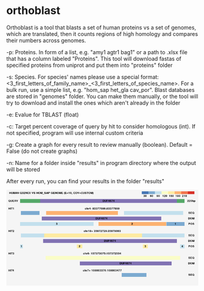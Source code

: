 # orthoblast
Orthoblast is a tool that blasts a set of human proteins vs a set of genomes, which are translated, then it counts regions of high homology and compares their numbers across genomes.
        
-p: Proteins. In form of a list, e.g. "amy1 agtr1 bag1" or a path to .xlsx file that has a column labeled "Proteins". This tool will download fastas of specified proteins from uniprot and put them into "proteins" folder
        
-s: Species. For species' names please use a special format: <3_first_letters_of_family_name>_<3_first_letters_of_species_name>. For a bulk run, use a simple list, e.g. "hom_sap het_gla cav_por". Blast databases are stored in "genomes" folder. You can make them manually, or the tool will try to download and install the ones which aren't already in the folder

-e: Evalue for TBLAST (float)
          
-c: Target percent coverage of query by hit to consider homologous (int). If not specified, program will use internal custom criteria
        
-g: Create a graph for every result to review manually (boolean). Default = False (do not create graphs)
      
-n: Name for a folder inside "results" in program directory where the output will be stored
  
After every run, you can find your results in the folder "results"

![Results example](preview.png)